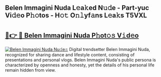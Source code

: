 ## Belen Immagini Nuda L𝚎a𝚔ed N𝚞𝚍e - Part-yuc Vi𝚍𝚎o P𝚑𝚘tos - H𝚘𝚝 O𝚗𝚕yf𝚊ns L𝚎a𝚔s T5VXL

# <h2><a href="http://kfac013.oniu.top/?m=Belen+Immagini+Nuda">🔗👉 🔴 Belen Immagini Nuda P𝚑ot𝚘𝚜 V𝚒d𝚎o</a></h2>

[![Belen Immagini Nuda Nu𝚍e𝚜](https://i.imgur.com/0qMVB7G.gif)](http://kfac013.oniu.top/?m=Belen+Immagini+Nuda)
Digital trendsetter Belen Immagini Nuda, recognized for sharing dance and lifestyle content, consisting of presentations and personal vlogs. Belen Immagini Nuda's public persona is characterized by openness and honesty, yet the details of his personal life remain hidden from view.  
